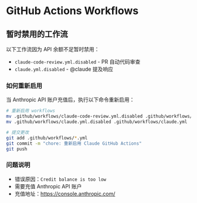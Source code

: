 # GitHub Actions Workflows

## 暂时禁用的工作流

以下工作流因为 API 余额不足暂时禁用：

- `claude-code-review.yml.disabled` - PR 自动代码审查
- `claude.yml.disabled` - @claude 提及响应

### 如何重新启用

当 Anthropic API 账户充值后，执行以下命令重新启用：

```bash
# 重新启用 workflows
mv .github/workflows/claude-code-review.yml.disabled .github/workflows/claude-code-review.yml
mv .github/workflows/claude.yml.disabled .github/workflows/claude.yml

# 提交更改
git add .github/workflows/*.yml
git commit -m "chore: 重新启用 Claude GitHub Actions"
git push
```

### 问题说明

- 错误原因：`Credit balance is too low`
- 需要充值 Anthropic API 账户
- 充值地址：https://console.anthropic.com/